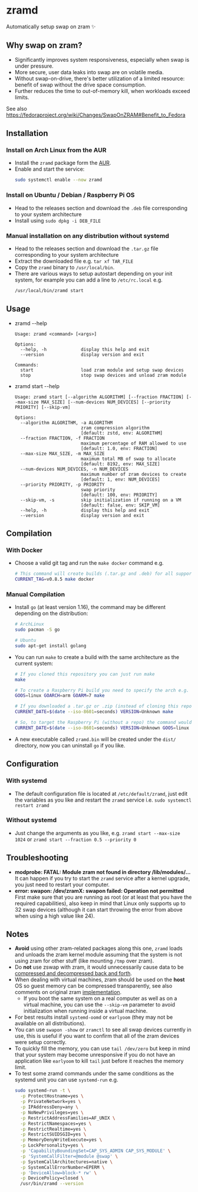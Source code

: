 # zramd

Automatically setup swap on zram ✨

## Why swap on zram?

* Significantly improves system responsiveness, especially when swap is under pressure.
* More secure, user data leaks into swap are on volatile media.
* Without swap-on-drive, there's better utilization of a limited resource: benefit of swap without the drive space consumption.
* Further reduces the time to out-of-memory kill, when workloads exceed limits.

See also https://fedoraproject.org/wiki/Changes/SwapOnZRAM#Benefit_to_Fedora

## Installation

### Install on Arch Linux from the AUR

* Install the `zramd` package form the [AUR](https://aur.archlinux.org/packages/zramd/).
* Enable and start the service:
  ```bash
  sudo systemctl enable --now zramd
  ```

### Install on Ubuntu / Debian / Raspberry Pi OS

* Head to the releases section and download the `.deb` file corresponding to your system architecture
* Install using `sudo dpkg -i DEB_FILE`

### Manual installation on any distribution without systemd

* Head to the releases section and download the `.tar.gz` file corresponding to your system architecture
* Extract the downloaded file e.g. `tar xf TAR_FILE`
* Copy the `zramd` binary to `/usr/local/bin`.
* There are various ways to setup autostart depending on your init system, for example you can add a line to `/etc/rc.local` e.g.
  ```bash
  /usr/local/bin/zramd start
  ```

## Usage

* zramd --help
  ```
  Usage: zramd <command> [<args>]

  Options:
    --help, -h             display this help and exit
    --version              display version and exit

  Commands:
    start                  load zram module and setup swap devices
    stop                   stop swap devices and unload zram module
  ```

* zramd start --help
  ```
  Usage: zramd start [--algorithm ALGORITHM] [--fraction FRACTION] [--max-size MAX_SIZE] [--num-devices NUM_DEVICES] [--priority PRIORITY] [--skip-vm]

  Options:
    --algorithm ALGORITHM, -a ALGORITHM
                           zram compression algorithm
                           [default: zstd, env: ALGORITHM]
    --fraction FRACTION, -f FRACTION
                           maximum percentage of RAM allowed to use
                           [default: 1.0, env: FRACTION]
    --max-size MAX_SIZE, -m MAX_SIZE
                           maximum total MB of swap to allocate
                           [default: 8192, env: MAX_SIZE]
    --num-devices NUM_DEVICES, -n NUM_DEVICES
                           maximum number of zram devices to create
                           [default: 1, env: NUM_DEVICES]
    --priority PRIORITY, -p PRIORITY
                           swap priority
                           [default: 100, env: PRIORITY]
    --skip-vm, -s          skip initialization if running on a VM
                           [default: false, env: SKIP_VM]
    --help, -h             display this help and exit
    --version              display version and exit
  ```

## Compilation

### With Docker

* Choose a valid git tag and run the `make docker` command e.g.
  ```bash
  # This command will create builds (.tar.gz and .deb) for all supported architectures
  CURRENT_TAG=v0.8.5 make docker
  ```

### Manual Compilation

* Install `go` (at least version 1.16), the command may be different depending on the distribution:
  ```bash
  # ArchLinux
  sudo pacman -S go

  # Ubuntu
  sudo apt-get install golang
  ```
* You can run `make` to create a build with the same architecture as the current system:
  ```bash
  # If you cloned this repository you can just run make
  make

  # To create a Raspberry Pi build you need to specify the arch e.g.
  GOOS=linux GOARCH=arm GOARM=7 make

  # If you downloaded a .tar.gz or .zip (instead of cloning this repo) you need to specify additional info
  CURRENT_DATE=$(date --iso-8601=seconds) VERSION=Unknown make

  # So, to target the Raspberry Pi (without a repo) the command would look like
  CURRENT_DATE=$(date --iso-8601=seconds) VERSION=Unknown GOOS=linux GOARCH=arm GOARM=7 make
  ```
* A new executable called `zramd.bin` will be created under the `dist/` directory, now you can uninstall `go` if you like.

## Configuration

### With systemd

* The default configuration file is located at `/etc/default/zramd`, just edit the variables as you like and restart the `zramd` service i.e. `sudo systemctl restart zramd`

### Without systemd

* Just change the arguments as you like, e.g. `zramd start --max-size 1024` or `zramd start --fraction 0.5 --priority 0`

## Troubleshooting

* **modprobe: FATAL: Module zram not found in directory /lib/modules/...**  
  It can happen if you try to start the `zramd` service after a kernel upgrade, you just need to restart your computer.
* **error: swapon: /dev/zramX: swapon failed: Operation not permitted**  
  First make sure that you are running as root (or at least that you have the required capabilities), also keep in mind that Linux only supports up to 32 swap devices (although it can start throwing the error from above when using a high value like 24).

## Notes

* **Avoid** using other zram-related packages along this one, `zramd` loads and unloads the zram kernel module assuming that the system is not using zram for other stuff (like mounting `/tmp` over zram).
* Do **not** use zswap with zram, it would unnecessarily cause data to be [compressed and decompressed back and forth](https://www.phoronix.com/forums/forum/software/distributions/1231542-fedora-34-looking-to-tweak-default-zram-configuration/page5#post1232327).
* When dealing with virtual machines, zram should be used on the **host** OS so guest memory can be compressed transparently, see also comments on original zram [implementation](https://code.google.com/archive/p/compcache/).
  * If you boot the same system on a real computer as well as on a virtual machine, you can use the `--skip-vm` parameter to avoid initialization when running inside a virtual machine.
* For best results install `systemd-oomd` or `earlyoom` (they may not be available on all distributions).
* You can use `swapon -show` or `zramctl` to see all swap devices currently in use, this is useful if you want to confirm that all of the zram devices were setup correctly.
* To quickly fill the memory, you can use `tail /dev/zero` but keep in mind that your system may become unresponsive if you do not have an application like `earlyoom` to kill `tail` just before it reaches the memory limit.
* To test some zramd commands under the same conditions as the systemd unit you can use `systemd-run` e.g.
  ```bash
  sudo systemd-run -t \
    -p ProtectHostname=yes \
    -p PrivateNetwork=yes \
    -p IPAddressDeny=any \
    -p NoNewPrivileges=yes \
    -p RestrictAddressFamilies=AF_UNIX \
    -p RestrictNamespaces=yes \
    -p RestrictRealtime=yes \
    -p RestrictSUIDSGID=yes \
    -p MemoryDenyWriteExecute=yes \
    -p LockPersonality=yes \
    -p 'CapabilityBoundingSet=CAP_SYS_ADMIN CAP_SYS_MODULE' \
    -p 'SystemCallFilter=@module @swap' \
    -p SystemCallArchitectures=native \
    -p SystemCallErrorNumber=EPERM \
    -p 'DeviceAllow=block-* rw' \
    -p DevicePolicy=closed \
    /usr/bin/zramd --version
  ```
